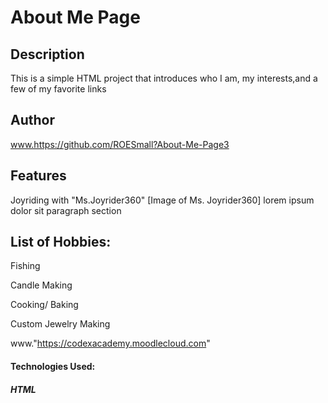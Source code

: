 # About Me Page

## Description

This is a simple HTML project that introduces who I am, my interests,and a few of my favorite links

## Author
www.https://github.com/ROESmall?About-Me-Page3

## Features

Joyriding with "Ms.Joyrider360"
[Image of Ms. Joyrider360]
lorem ipsum dolor sit paragraph section




## List of Hobbies:

Fishing

Candle Making

Cooking/ Baking

Custom Jewelry Making


www."https://codexacademy.moodlecloud.com"

#### Technologies Used:
##### HTML

[def]: https://img20190507_062638_img_0114Copy.JPGi